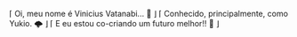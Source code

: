⌈ Oi, meu nome é Vinicius Vatanabi... 🦖 ⌋
⌈ Conhecido, principalmente, como Yukio. 🌩 ⌋
⌈ E eu estou co-criando um futuro melhor!! 🐉 ⌋

<!---
Wayukier/Wayukier is a ✨ special ✨ repository because its `README.md` (this file) appears on your GitHub profile.
You can click the Preview link to take a look at your changes.
--->
